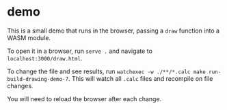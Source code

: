 # demo

This is a small demo that runs in the browser, passing a `draw` function into a
WASM module. 

To open it in a browser, run `serve .` and navigate to
`localhost:3000/draw.html`.

To change the file and see results, run `watchexec -w ./**/*.calc make
run-build-drawing-demo-7`. This will watch all `.calc` files and recompile on file changes.

You will need to reload the browser after each change.
